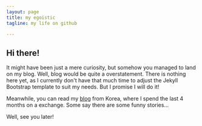 ```yaml
---
layout: page
title: my egoistic
tagline: my life on github

---
```



## Hi there!

It might have been just a mere curiosity, but somehow you managed to land on my blog. Well, blog would be quite a overstatement. There is nothing here yet, as I currently don't have that much time to adjust the Jekyll Bootstrap template to suit my needs. But I promise I will do it!

Meanwhile, you can read my [blog](http://soulexchange.wordpress.com) from Korea, where I spend the last 4 months on a exchange. Some say there are some funny stories...

Well, see you later!

